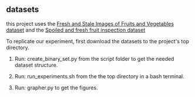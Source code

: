 ## datasets

this project uses the [Fresh and Stale Images of Fruits and Vegetables dataset](https://www.kaggle.com/datasets/raghavrpotdar/fresh-and-stale-images-of-fruits-and-vegetables/data)
and the [Spoiled and fresh fruit inspection dataset](https://data.mendeley.com/datasets/6ps7gtp2wg/1)

To replicate our experiment, first download the datasets to the project's top directory.

1. Run: create_binary_set.py from the script folder to get the needed dataset structure.

2. Run: run_experiments.sh from the the top directory in a bash terminal.

3. Run: grapher.py to get the figures.


